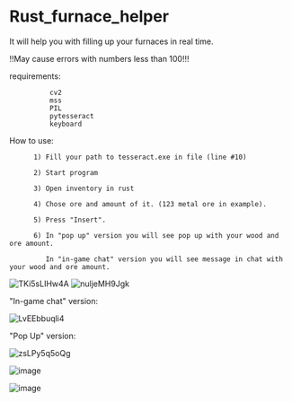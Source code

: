 # Rust_furnace_helper
It will help you with filling up your furnaces in real time.

!!May cause errors with numbers less than 100!!!

requirements: 

              cv2 
              mss
              PIL
              pytesseract
              keyboard
              
How to use:

          1) Fill your path to tesseract.exe in file (line #10)
          
          2) Start program
          
          3) Open inventory in rust
          
          4) Chose ore and amount of it. (123 metal ore in example).
          
          5) Press "Insert".
          
          6) In "pop up" version you will see pop up with your wood and ore amount.
          
             In "in-game chat" version you will see message in chat with your wood and ore amount.
                    
![TKi5sLIHw4A](https://user-images.githubusercontent.com/15183327/122649730-ee848200-d137-11eb-8c43-fd04227c5c73.jpg)
![nuljeMH9Jgk](https://user-images.githubusercontent.com/15183327/122649909-d06b5180-d138-11eb-89df-ccf2c06b80c5.jpg)

"In-game chat" version: 

![LvEEbbuqli4](https://user-images.githubusercontent.com/15183327/122650208-48864700-d13a-11eb-86a5-4f6501f9bfb7.jpg)

"Pop Up" version:

![zsLPy5q5oQg](https://user-images.githubusercontent.com/15183327/122650875-f2b39e00-d13d-11eb-9563-bc18ad16dd5a.jpg)

![image](https://user-images.githubusercontent.com/15183327/122650946-5938bc00-d13e-11eb-82e5-c889f5b25ada.png)

![image](https://user-images.githubusercontent.com/15183327/122650929-3b6b5700-d13e-11eb-82e6-d629060094e4.png)






          
